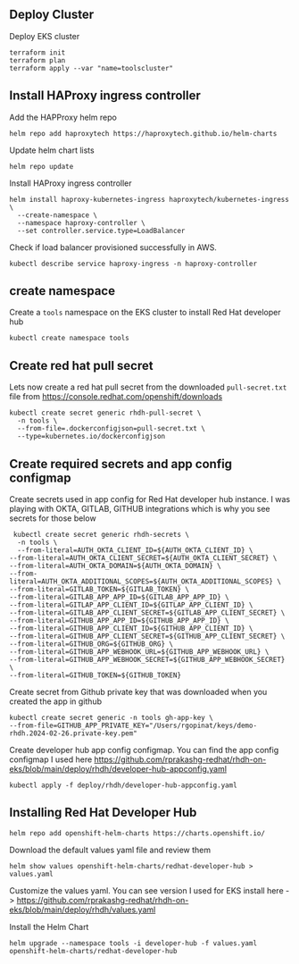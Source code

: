 ## Deploy Cluster
Deploy EKS cluster

```
terraform init
terraform plan
terraform apply --var "name=toolscluster"
```

## Install HAProxy ingress controller

Add the HAPProxy helm repo

```
helm repo add haproxytech https://haproxytech.github.io/helm-charts
```

Update helm chart lists

```
helm repo update
```

Install HAProxy ingress controller

```
helm install haproxy-kubernetes-ingress haproxytech/kubernetes-ingress \
  --create-namespace \
  --namespace haproxy-controller \
  --set controller.service.type=LoadBalancer
```
Check if load balancer provisioned successfully in AWS. 

```
kubectl describe service haproxy-ingress -n haproxy-controller
```

## create namespace 
Create a `tools` namespace on the EKS cluster to install Red Hat developer hub

```
kubectl create namespace tools
```

## Create red hat pull secret
Lets now create a red hat pull secret from the downloaded `pull-secret.txt` file from https://console.redhat.com/openshift/downloads

```
kubectl create secret generic rhdh-pull-secret \
  -n tools \
  --from-file=.dockerconfigjson=pull-secret.txt \
  --type=kubernetes.io/dockerconfigjson
```

## Create required secrets and app config configmap

Create secrets used in app config for Red Hat developer hub instance. I was playing with OKTA, GITLAB, GITHUB integrations which is why you see secrets for those below

```
 kubectl create secret generic rhdh-secrets \
  -n tools \
  --from-literal=AUTH_OKTA_CLIENT_ID=${AUTH_OKTA_CLIENT_ID} \
--from-literal=AUTH_OKTA_CLIENT_SECRET=${AUTH_OKTA_CLIENT_SECRET} \
--from-literal=AUTH_OKTA_DOMAIN=${AUTH_OKTA_DOMAIN} \
--from-literal=AUTH_OKTA_ADDITIONAL_SCOPES=${AUTH_OKTA_ADDITIONAL_SCOPES} \
--from-literal=GITLAB_TOKEN=${GITLAB_TOKEN} \
--from-literal=GITLAB_APP_APP_ID=${GITLAB_APP_APP_ID} \
--from-literal=GITLAP_APP_CLIENT_ID=${GITLAP_APP_CLIENT_ID} \
--from-literal=GITLAB_APP_CLIENT_SECRET=${GITLAB_APP_CLIENT_SECRET} \
--from-literal=GITHUB_APP_APP_ID=${GITHUB_APP_APP_ID} \
--from-literal=GITHUB_APP_CLIENT_ID=${GITHUB_APP_CLIENT_ID} \
--from-literal=GITHUB_APP_CLIENT_SECRET=${GITHUB_APP_CLIENT_SECRET} \
--from-literal=GITHUB_ORG=${GITHUB_ORG} \
--from-literal=GITHUB_APP_WEBHOOK_URL=${GITHUB_APP_WEBHOOK_URL} \
--from-literal=GITHUB_APP_WEBHOOK_SECRET=${GITHUB_APP_WEBHOOK_SECRET} \
--from-literal=GITHUB_TOKEN=${GITHUB_TOKEN}
```

Create secret from Github private key that was downloaded when you created the app in github

```
kubectl create secret generic -n tools gh-app-key \
--from-file=GITHUB_APP_PRIVATE_KEY="/Users/rgopinat/keys/demo-rhdh.2024-02-26.private-key.pem"
```

Create developer hub app config configmap. You can find the app config configmap I used here
https://github.com/rprakashg-redhat/rhdh-on-eks/blob/main/deploy/rhdh/developer-hub-appconfig.yaml

```
kubectl apply -f deploy/rhdh/developer-hub-appconfig.yaml
```

## Installing Red Hat Developer Hub

```
helm repo add openshift-helm-charts https://charts.openshift.io/
```

Download the default values yaml file and review them

```
helm show values openshift-helm-charts/redhat-developer-hub > values.yaml
```

Customize the values yaml. You can see version I used for EKS install here -> https://github.com/rprakashg-redhat/rhdh-on-eks/blob/main/deploy/rhdh/values.yaml

Install the Helm Chart

```
helm upgrade --namespace tools -i developer-hub -f values.yaml openshift-helm-charts/redhat-developer-hub
```

